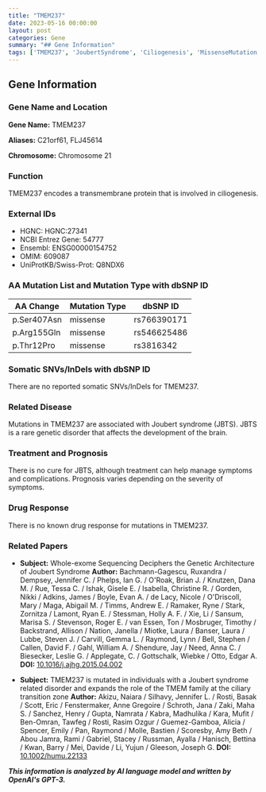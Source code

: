 ```yaml
---
title: "TMEM237"
date: 2023-05-16 00:00:00
layout: post
categories: Gene
summary: "## Gene Information"
tags: ['TMEM237', 'JoubertSyndrome', 'Ciliogenesis', 'MissenseMutation', 'GeneticDisorder', 'TreatmentOptions', 'Prognosis', 'GeneticArchitecture']
---
```


## Gene Information

### Gene Name and Location

**Gene Name:** TMEM237

**Aliases:** C21orf61, FLJ45614

**Chromosome:** Chromosome 21


### Function

TMEM237 encodes a transmembrane protein that is involved in ciliogenesis. 

### External IDs

- HGNC: HGNC:27341
- NCBI Entrez Gene: 54777
- Ensembl: ENSG00000154752
- OMIM: 609087
- UniProtKB/Swiss-Prot: Q8NDX6

### AA Mutation List and Mutation Type with dbSNP ID

| AA Change | Mutation Type | dbSNP ID |
|-----------|---------------|------------|
| p.Ser407Asn | missense | rs766390171 |
| p.Arg155Gln | missense | rs546625486 |
| p.Thr12Pro | missense | rs3816342 |

### Somatic SNVs/InDels with dbSNP ID

There are no reported somatic SNVs/InDels for TMEM237.

### Related Disease

Mutations in TMEM237 are associated with Joubert syndrome (JBTS). JBTS is a rare genetic disorder that affects the development of the brain. 

### Treatment and Prognosis

There is no cure for JBTS, although treatment can help manage symptoms and complications. Prognosis varies depending on the severity of symptoms.

### Drug Response

There is no known drug response for mutations in TMEM237.

### Related Papers

- **Subject:** Whole-exome Sequencing Deciphers the Genetic Architecture of Joubert Syndrome
**Author:** Bachmann-Gagescu, Ruxandra / Dempsey, Jennifer C. / Phelps, Ian G. / O'Roak, Brian J. / Knutzen, Dana M. / Rue, Tessa C. / Ishak, Gisele E. / Isabella, Christine R. / Gorden, Nikki / Adkins, James / Boyle, Evan A. / de Lacy, Nicole / O'Driscoll, Mary / Maga, Abigail M. / Timms, Andrew E. / Ramaker, Ryne / Stark, Zornitza / Lamont, Ryan E. / Stessman, Holly A. F. / Xie, Li / Sansum, Marisa S. / Stevenson, Roger E. / van Essen, Ton / Mosbruger, Timothy / Backstrand, Allison / Nation, Janella / Miotke, Laura / Banser, Laura / Lubbe, Steven J. / Carvill, Gemma L. / Raymond, Lynn / Bell, Stephen / Callen, David F. / Gahl, William A. / Shendure, Jay / Need, Anna C. / Biesecker, Leslie G. / Applegate, C. / Gottschalk, Wiebke / Otto, Edgar A.
**DOI:** [10.1016/j.ajhg.2015.04.002]([Click](https://doi.org/10.1016/j.ajhg.2015.04.002)) 

- **Subject:** TMEM237 is mutated in individuals with a Joubert syndrome related disorder and expands the role of the TMEM family at the ciliary transition zone
**Author:** Akizu, Naiara / Silhavy, Jennifer L. / Rosti, Basak / Scott, Eric / Fenstermaker, Anne Gregoire / Schroth, Jana / Zaki, Maha S. / Sanchez, Henry / Gupta, Namrata / Kabra, Madhulika / Kara, Mufit / Ben-Omran, Tawfeg / Rosti, Rasim Ozgur / Guemez-Gamboa, Alicia / Spencer, Emily / Pan, Raymond / Molle, Bastien / Scoresby, Amy Beth / Abou Jamra, Rami / Gabriel, Stacey / Russman, Ayalla / Hanisch, Bettina / Kwan, Barry / Mei, Davide / Li, Yujun / Gleeson, Joseph G.
**DOI:** [10.1002/humu.22133]([Click](https://doi.org/10.1002/humu.22133))

**_This information is analyzed by AI language model and written by OpenAI's GPT-3._**